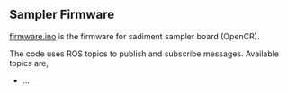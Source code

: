 ## Sampler Firmware

[firmware.ino](firmware.ino) is the firmware for sadiment sampler board (OpenCR).

The code uses ROS topics to publish and subscribe messages. Available topics are,

- ...
